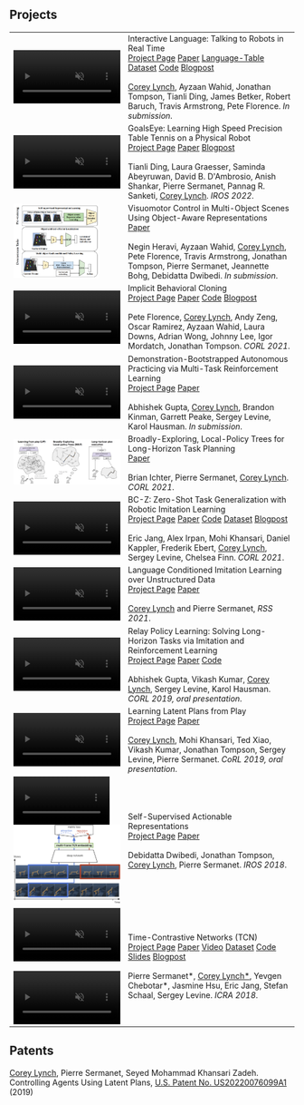 
 <h2>Projects</h2>
<table valign="top">
  <!-- project block -->
  <tr>
    <td class="project-fig"><div class="figure"><video class="b-lazy" data-src="assets/interactive/realtime_30.mp4"
        type="video/mp4" autoplay muted playsinline loop style="display: block; width:100%;"></video></div></td>
    <td class="project-cell">
      <div class="project-title" id="play">Interactive Language: Talking to Robots in Real Time</div>
      <dt-byline><div class="byline">
      <a class="project-link" href=https://interactive-language.github.io/>Project Page</a>
      <a class="project-link" href=https://arxiv.org/abs/2210.06407>Paper</a>
      <a class="project-link" href=https://github.com/google-research/language-table#datasets>Language-Table Dataset</a>
      <a class="project-link" href=https://github.com/google-research/language-table>Code</a>
      <a class="project-link" href=https://ai.googleblog.com/2022/12/talking-to-robots-in-real-time.html>Blogpost</a>
      </div></div><br>
      <u>Corey Lynch</u>, Ayzaan Wahid, Jonathan Tompson, Tianli Ding, James Betker, Robert Baruch, Travis Armstrong, Pete Florence. <em>In submission</em>.
    </td>
  </tr>
  <!-- project block -->
  <tr>
    <td class="project-fig"><div class="figure"><video class="b-lazy" data-src="assets/goalseye/goalseye.mp4"
        type="video/mp4" autoplay muted playsinline loop style="display: block; width:100%;"></video></div></td>
    <td class="project-cell">
      <div class="project-title" id="play">GoalsEye: Learning High Speed Precision Table Tennis on a Physical Robot</div>
      <dt-byline><div class="byline">
      <a class="project-link" href=https://sites.google.com/corp/view/goals-eye/>Project Page</a>
      <a class="project-link" href=https://arxiv.org/abs/2210.03662>Paper</a>
      <a class="project-link" href=https://ai.googleblog.com/2022/10/table-tennis-research-platform-for.html>Blogpost</a>
      </div></div><br>
      Tianli Ding, Laura Graesser, Saminda Abeyruwan, David B. D'Ambrosio, Anish Shankar, Pierre Sermanet, Pannag R. Sanketi, <u>Corey Lynch</u>. <em>IROS 2022</em>.
    </td>
  </tr>
  <!-- project block -->
  <tr>
    <td class="project-fig"><div class="figure"><img id="fig:teaser" src="assets/slot/heravi.png" style="margin: 0; width: 80%;"></div></td>
    <td class="project-cell">
      <div class="project-title" id="play">Visuomotor Control in Multi-Object Scenes Using Object-Aware Representations</div>
      <dt-byline><div class="byline">
      <a class="project-link" href=https://arxiv.org/abs/2205.06333>Paper</a>
      </div></div><br>
      Negin Heravi, Ayzaan Wahid, <u>Corey Lynch</u>, Pete Florence, Travis Armstrong, Jonathan Tompson, Pierre Sermanet, Jeannette Bohg, Debidatta Dwibedi. <em>In submission</em>.
    </td>
  </tr>
  <!-- project block -->
  <tr>
    <td class="project-fig"><div class="figure"><video class="b-lazy" data-src="assets/ibc/insertion-small.mp4"
        type="video/mp4" autoplay muted playsinline loop style="display: block; width:100%;"></video></div></td>
    <td class="project-cell">
      <div class="project-title" id="play">Implicit Behavioral Cloning</div>
      <dt-byline><div class="byline">
      <a class="project-link" href=https://implicitbc.github.io/>Project Page</a>
      <a class="project-link" href=https://arxiv.org/abs/2109.00137>Paper</a>
      <a class="project-link" href=https://github.com/google-research/ibc>Code</a>
      <a class="project-link" href=https://ai.googleblog.com/2021/11/decisiveness-in-imitation-learning-for.html>Blogpost</a>
      </div></div><br>
      Pete Florence, <u>Corey Lynch</u>, Andy Zeng, Oscar Ramirez, Ayzaan Wahid, Laura Downs, Adrian Wong, Johnny Lee, Igor Mordatch, Jonathan Tompson. <em>CORL 2021</em>.
    </td>
  </tr>
  <!-- project block -->
  <tr>
    <td class="project-fig"><div class="figure"><video class="b-lazy" data-src="assets/dbap/DBAP_final.mp4"
        type="video/mp4" autoplay muted playsinline loop style="display: block; width:100%;"></video></div></td>
    <td class="project-cell">
      <div class="project-title" id="play">Demonstration-Bootstrapped Autonomous Practicing via Multi-Task Reinforcement Learning</div>
      <dt-byline><div class="byline">
      <a class="project-link" href=https://dbap-rl.github.io//>Project Page</a>
      <a class="project-link" href=https://arxiv.org/abs/2203.15755>Paper</a>
      </div></div><br>
      Abhishek Gupta, <u>Corey Lynch</u>, Brandon Kinman, Garrett Peake, Sergey Levine, Karol Hausman. <em>In submission</em>.
    </td>
  </tr>
  <!-- project block -->
  <tr>
    <td class="project-fig"><div class="figure"><img id="fig:teaser" src="assets/belt/belt.png" style="margin: 0; width: 100%;"></div></td>
    <td class="project-cell">
      <div class="project-title" id="play">Broadly-Exploring, Local-Policy Trees for Long-Horizon Task Planning</div>
      <dt-byline><div class="byline">
      <a class="project-link" href=https://arxiv.org/abs/2010.06491>Paper</a>
      </div></div><br>
      Brian Ichter, Pierre Sermanet, <u>Corey Lynch</u>. <em>CORL 2021</em>.
    </td>
  </tr>
  <!-- project block -->
  <tr>
    <td class="project-fig"><div class="figure"><video class="b-lazy" data-src="assets/bcz/bcz.mp4"
        type="video/mp4" autoplay muted playsinline loop style="display: block; width:100%;"></video></div></td>
    <td class="project-cell">
      <div class="project-title" id="play">BC-Z: Zero-Shot Task Generalization with Robotic Imitation Learning</div>
      <dt-byline><div class="byline">
      <a class="project-link" href=https://sites.google.com/corp/view/bc-z/home/>Project Page</a>
      <a class="project-link" href=https://arxiv.org/abs/2202.02005>Paper</a>
      <a class="project-link" href=https://github.com/google-research/tensor2robot/tree/master/research/bcz>Code</a>
      <a class="project-link" href=https://www.kaggle.com/datasets/google/bc-z-robot>Dataset</a>
      <a class="project-link" href=https://ai.googleblog.com/2022/02/can-robots-follow-instructions-for-new.html>Blogpost</a>
      </div></div><br>
      Eric Jang, Alex Irpan, Mohi Khansari, Daniel Kappler, Frederik Ebert, <u>Corey Lynch</u>, Sergey Levine, Chelsea Finn. <em>CORL 2021</em>.
    </td>
  </tr>
  <!-- project block -->
  <tr>
    <td class="project-fig"><div class="figure"><video class="b-lazy" data-src="assets/langlfp/playlang_20200326-193259_13tasks_bt300k.mp4"
        type="video/mp4" autoplay muted playsinline loop style="display: block; width:100%;"></video></div></td>
    <td class="project-cell">
      <div class="project-title" id="play">Language Conditioned Imitation Learning over Unstructured Data</div>
      <dt-byline><div class="byline">
      <a class="project-link" href=https://language-play.github.io>Project Page</a>
      <a class="project-link" href=https://arxiv.org/abs/2005.07648>Paper</a>
      </div></div><br>
      <u>Corey Lynch</u> and Pierre Sermanet, <em>RSS 2021</em>.
    </td>
  </tr>
  <!-- project block -->
  <tr>
    <td class="project-fig"><div class="figure"><video class="b-lazy" data-src="assets/relay/successtasks_RPL.mp4"
        type="video/mp4" autoplay muted playsinline loop style="display: block; width:100%;"></video></div></td>
    <td class="project-cell">
      <div class="project-title" id="play">Relay Policy Learning: Solving Long-Horizon Tasks via Imitation and Reinforcement Learning</div>
      <dt-byline><div class="byline">
      <a class="project-link" href=https://relay-policy-learning.github.io>Project Page</a>
      <a class="project-link" href=https://arxiv.org/abs/1910.11956>Paper</a>
      <a class="project-link" href=https://github.com/google-research/relay-policy-learning>Code</a>
      </div></div><br>
      Abhishek Gupta, Vikash Kumar, <u>Corey Lynch</u>, Sergey Levine, Karol Hausman. <em>CORL 2019, oral presentation</em>.
    </td>
  </tr>
  <!-- project block -->
  <tr>
    <td class="project-fig"><div class="figure"><video class="b-lazy" data-src="assets/lmp/mp4/8tasks_cropped_640x180.mp4"
        type="video/mp4" autoplay muted playsinline loop style="display: block; width:100%;"></video></div></td>
    <td class="project-cell">
      <div class="project-title" id="play">Learning Latent Plans from Play</div>
      <dt-byline><div class="byline">
      <a class="project-link" href=https://learning-from-play.github.io>Project Page</a>
      <a class="project-link" href=https://arxiv.org/pdf/1903.01973.pdf>Paper</a>
      </div></div><br>
      <u>Corey Lynch</u>, Mohi Khansari, Ted Xiao, Vikash Kumar, Jonathan Tompson, Sergey Levine, Pierre Sermanet. <em>CoRL 2019, oral presentation</em>.
    </td>
  </tr>
  <!-- project block -->
  <tr>
    <td class="project-fig"><div class="figure">
      <video class="b-lazy" data-src="assets/mftcn/cheetah.mp4"
        type="video/mp4" autoplay muted playsinline loop style="display: block; width: 90%;"></video>
      <img class='project-img' src='assets/mftcn/model.png'>
    </div></td>
    <td class="project-cell">
      <div class="project-title">Self-Supervised Actionable Representations</div>
      <dt-byline><div class="byline">
      <a class="project-link" href=https://sites.google.com/view/actionablerepresentations/>Project Page</a>
      <a class="project-link" href=https://arxiv.org/abs/1808.00928>Paper</a>
      </div></div><br>
      Debidatta Dwibedi, Jonathan Tompson, <u>Corey Lynch</u>, Pierre Sermanet. <em>IROS 2018</em>.
    </td>
  </tr>
  <!-- project block -->
  <tr>
    <td class="project-fig"><div class="figure">
      <video class="b-lazy" data-src="assets/tcn/kuka_pouring_cropped960x540.mp4"
        type="video/mp4" autoplay muted playsinline loop style="display: block; width: 100%;"></video>
        <br>
      <video class="b-lazy" data-src="assets/tcn/pose_all_cropped960x540.mp4"
        type="video/mp4" autoplay muted playsinline loop style="display: block; width: 100%;"></video>
    </div></td>
    <td class="project-cell">
      <div class="project-title" id="tcn">Time-Contrastive Networks (TCN)</div>
      <dt-byline><div class="byline">
      <a class="project-link" href=https://sermanet.github.io/imitate>Project Page</a>
      <a class="project-link" href=https://arxiv.org/abs/1704.06888>Paper</a>
      <a class="project-link" href=https://www.youtube.com/watch?v=b1UTUQpxPSY>Video</a>
      <a class="project-link" href=https://sites.google.com/site/brainrobotdata/home/multiview-pouring>Dataset</a>
      <a class="project-link" href=https://github.com/tensorflow/models/tree/master/research/tcn>Code</a>
      <a class="project-link" href=https://docs.google.com/presentation/d/1EvWSbsFfnceBpN7yG1wnqM2LxySQ0Gi-wTx6QaoVekY/edit?usp=sharing>Slides</a>
      <a class="project-link" href=https://ai.googleblog.com/2017/07/teaching-robots-to-understand-semantic.html>Blogpost</a>
      </div></div><br>
      Pierre Sermanet*, <u>Corey Lynch*</u>, Yevgen Chebotar*, Jasmine Hsu, Eric Jang, Stefan Schaal, Sergey Levine. <em>ICRA 2018</em>.
    </td>
  </tr>
  <!-- <tr> -->
  <!--   <td class="project-fig"><div class="figure"><video class="b-lazy" data-src="assets/" -->
  <!--       type="video/mp4" autoplay muted playsinline loop style="display: block; width: 100%;"></video></div></td> -->
  <!--   <td class="project-cell"> -->
  <!--     <div class="project-title"></div> -->
  <!--     <dt-byline><div class="byline"> -->
  <!--     <a class="project-link" href=>Project Page</a> -->
  <!--     <a class="project-link" href=>Paper</a> -->
  <!--     <a class="project-link" href=https://github.com/sermanet/sermanet.github.io/blob/master/assets/bib/>BibTex</a> -->
  <!--     <a class="project-link" href=>Video</a> -->
  <!--     <a class="project-link" href=>Slides</a> -->
  <!--     </div></div><br> -->
  <!--     <br><br> -->
  <!--     Description. -->
  <!--   </td> -->
  <!-- </tr> -->
</table>

<h2>Patents</h2>
<p> <u>Corey Lynch</u>, Pierre Sermanet, Seyed Mohammad Khansari Zadeh. Controlling Agents Using Latent Plans, <a class="project-link" href=https://patents.google.com/patent/US20220076099A1>U.S. Patent No. US20220076099A1</a> (2019)
</p>

